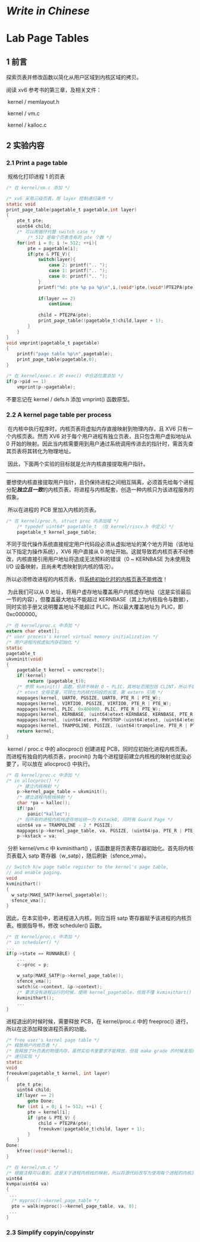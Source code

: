 # *Write in Chinese*

# Lab Page Tables



## 1	前言

探索页表并修改函数以简化从用户区域到内核区域的拷贝。

阅读 xv6 参考书的第三章，及相关文件：

​		kernel / memlayout.h

​		kernel / vm.c

​		kernel / kalloc.c

## 2	实验内容

### 2.1	Print a page table

​		规格化打印进程 1 的页表

```C
/* 在 kernel/vm.c 添加 */

/* xv6 采用三级页表，用 layer 控制递归条件 */
static void 
print_page_table(pagetable_t pagetable,int layer)
{
	pte_t pte;
	uint64 child;
	/* 可以用循环代替 switch case */
    	/* 512 是每个页表含有的 pte 个数 */
	for(int i = 0; i != 512; ++i){
		pte = pagetable[i];
		if(pte & PTE_V){
			switch(layer){
				case 2: printf(".. ");
				case 1: printf(".. ");
				case 0: printf(".. ");
			}
			printf("%d: pte %p pa %p\n",i,(void*)pte,(void*)PTE2PA(pte) );
			
			if(layer == 2)
				continue;
			
			child = PTE2PA(pte);
			print_page_table((pagetable_t)child,layer + 1);
		}
	}
}
void vmprint(pagetable_t pagetable)
{
	printf("page table %p\n",pagetable);
	print_page_table(pagetable,0);
}

/* 在 kernel/exec.c 的 exec() 中合适位置添加 */
if(p->pid == 1)
    vmprint(p->pagetable);
```

不要忘记在 kernel / defs.h 添加 vmprint() 函数原型。



### 2.2	A kernel page table per process

​		在内核中执行程序时，内核页表将虚拟内存直接映射到物理内存，且 XV6 只有一个内核页表。然而 XV6 对于每个用户进程有独立页表，且只包含用户虚拟地址从 0 开始的映射。因此当内核需要用到用户通过系统调用传进去的指针时，需首先查其页表将其转化为物理地址。

​		因此，下面两个实验的目标就是允许内核直接提取用户指针。

****

​		要想使内核直接提取用户指针，且仍保持进程之间相互隔离，必须首先给每个进程分配***独立且一致***的内核页表，将进程与内核配套，创造一种内核只为该进程服务的假象。

​		所以在进程的 PCB 里加入内核的页表。

``` C
/* 在 kernel/proc.h, struct proc 内添加域 */
	/* typedef uint64* pagetable_t （在 kernel/riscv.h 中定义）*/
	pagetable_t kernel_page_table;
```

​		不同于现代操作系统直接规定用户代码段必须从虚拟地址的某个地方开始（该地址以下指定为操作系统），XV6 用户直接从 0 地址开始。这就导致若内核页表不经修改，内核直接引用用户地址将造成无法预料的错误（0 ~ KERNBASE 为未使用及 I/O 设备映射，且尚未考虑映射到内核的情况）。

​		所以必须修改进程的内核页表，但<u>系统初始化时的内核页表不能修改</u>！

​		为此我们可以从 0 地址，将用户虚存地址覆盖用户内核虚存地址（这是实验最后一节的内容），但覆盖最大地址不能超过 KERNBASE（其上为内核指令与数据），同时实验手册又说明覆盖地址不能超过 PLIC。所以最大覆盖地址为 PLIC，即 0xc000000。

```c
/* 在 kernel/proc.c 中添加 */
extern char etext[];
/* user process's kernel virtual memory initialization */
/* 用户进程内核虚拟内存初始化 */
static 
pagetable_t
ukvminit(void) 
{
	pagetable_t kernel = uvmcreate();
	if(!kernel)
		return (pagetable_t)0;
    /* 参照 kvminit() 函数，但并不映射 0 ~ PLIC，其地址范围包括 CLINT，所以不做 CLINT 的 mappages() */
    /* etext 全局变量，可转化为内核代码段的长度，需 extern 引用 */
  	mappages(kernel, UART0, PGSIZE, UART0, PTE_R | PTE_W);
  	mappages(kernel, VIRTIO0, PGSIZE, VIRTIO0, PTE_R | PTE_W);
  	mappages(kernel, PLIC, 0x400000, PLIC, PTE_R | PTE_W);
  	mappages(kernel, KERNBASE, (uint64)etext-KERNBASE, KERNBASE, PTE_R | PTE_X);
  	mappages(kernel, (uint64)etext, PHYSTOP-(uint64)etext, (uint64)etext, PTE_R | PTE_W);
  	mappages(kernel, TRAMPOLINE, PGSIZE, (uint64)trampoline, PTE_R | PTE_X);
  	return kernel;
}
```

​		kernel / proc.c 中的 allocproc() 创建进程 PCB，同时应初始化进程内核页表。而进程有独自的内核页表，procinit() 为每个进程提前建立内核栈的映射也就没必要了，可以放在 allocproc() 中执行。

```C
/* 在 kernel/proc.c 中添加 */
/* in allocproc() */
	/* 建立内核映射 */
	p->kernel_page_table = ukvminit();
	/* 建立进程内核栈映射 */
  	char *pa = kalloc();
  	if(!pa)
  		panic("kalloc");
	/* 将所有的进程内核栈虚存地址统一为 Kstack0, 同时有 Guard Page */
  	uint64 va = TRAMPOLINE - 2 * PGSIZE;
  	mappages(p->kernel_page_table, va, PGSIZE, (uint64)pa, PTE_R | PTE_W);
	p->kstack = va;
```

​		分析 kernel/vm.c 中 kvminithart() ，该函数是将页表寄存器初始化。首先将内核页表载入 satp 寄存器（w_satp），随后刷新（sfence_vma）。

```C
// Switch h/w page table register to the kernel's page table,
// and enable paging.
void
kvminithart()
{
  w_satp(MAKE_SATP(kernel_pagetable));
  sfence_vma();
}
```

因此，在本实验中，若进程进入内核，则应当将 satp 寄存器赋予该进程的内核页表。根据指导书，修改 scheduler() 函数。

```c
/* 在 kernel/proc.c 中添加 */
/* in scheduler() */
...
if(p->state == RUNNABLE) {
    ...
    c->proc = p;
    
    w_satp(MAKE_SATP(p->kernel_page_table));
    sfence_vma();
    swtch(&c->context, &p->context);
    /* 要求没有进程运行的时候，使用 kernel_pagetable，但我不懂 kvminithart() 为什么加在这里 */
    kvminithart();
    ...
}
```

进程退出的时候时候，需要释放 PCB，在 kernel/proc.c 中的 freeproc() 进行，所以在这添加释放进程页表的功能。

```c
/* free user's kernel page table */
/* 释放用户内核页表 */
/* 我释放了叶页表的物理内存，虽然实验书里要求不能释放，但我 make grade 的时候发现成绩并没有变化 */
/* 递归实现 */
static
void
freeukvm(pagetable_t kernel, int layer)
{ 
  	pte_t pte;
  	uint64 child;
  	if(layer == 2)
  		goto Done;
  	for (int i = 0; i != 512; ++i) {
  		pte = kernel[i];
		if (pte & PTE_V) {
			child = PTE2PA(pte);
			freeukvm((pagetable_t)child, layer + 1);
		}
	}
Done:
	kfree((void*)kernel);
}
```

```C
/* 在 kernel/vm.c */
/* 根据注释可以看到，这是关于进程内核栈的映射，所以将源代码改写为使用每个进程的内核页表 */
uint64
kvmpa(uint64 va)
{
 ...
  /* myproc()->kernel_page_table */
  pte = walk(myproc()->kernel_page_table, va, 0);
 ...
}
```

### 2.3	Simplify copyin/copyinstr

